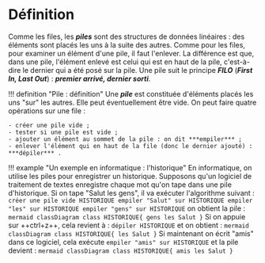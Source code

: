 # Définition

Comme les files, les ***piles*** sont des structures de données linéaires : des éléments sont placés les uns à la suite des autres. Comme pour les files, pour examiner un élément d'une pile, il faut l'enlever. La différence est que, dans une pile, l'élément enlevé est celui qui est en haut de la pile, c'est-à-dire le dernier qui a été posé sur la pile. Une pile suit le principe ***FILO*** (***First In, Last Out***) : ***premier arrivé, dernier sorti***.

!!! definition "Pile : définition"
    Une ***pile*** est constituée d'éléments placés les uns "sur" les autres. Elle peut éventuellement être vide. On peut faire quatre opérations sur une file :

    - créer une pile vide ;
    - tester si une pile est vide ;
    - ajouter un élément au sommet de la pile : on dit ***empiler*** ;
    - enlever l'élément qui en haut de la file (donc le dernier ajouté) : ***dépiler*** .

!!! example "Un exemple en informatique : l'historique"
    En informatique, on utilise les piles pour enregistrer un historique. Supposons qu'un logiciel de traitement de textes enregistre chaque mot qu'on tape dans une pile d'historique. Si on tape "Salut les gens", il va exécuter l'algorithme suivant :
    ```
    créer une pile vide HISTORIQUE
    empiler "Salut" sur HISTORIQUE
    empiler "les" sur HISTORIQUE
    empiler "gens" sur HISTORIQUE
    ```
    on obtient la pile :
    ``` mermaid
    classDiagram
    class HISTORIQUE{
      gens
      les
      Salut
    }
    ```
    Si on appuie sur ++ctrl+z++, cela revient à :
    ```
    dépiler HISTORIQUE
    ```
    et on obtient :
    ``` mermaid
    classDiagram
    class HISTORIQUE{
      les
      Salut
    }
    ```
    Si maintenant on écrit "amis" dans ce logiciel, cela exécute 
    ```
    empiler "amis" sur HISTORIQUE
    ``` 
    et la pile devient :
    ``` mermaid
    classDiagram
    class HISTORIQUE{
      amis
      les
      Salut
    }
    ```


    